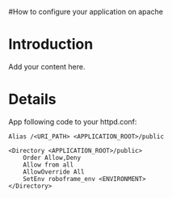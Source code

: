 #How to configure your application on apache

# Introduction #

Add your content here.


# Details #

App following code to your httpd.conf:
```
Alias /<URI_PATH> <APPLICATION_ROOT>/public

<Directory <APPLICATION_ROOT>/public>
    Order Allow,Deny
    Allow from all
    AllowOverride All
    SetEnv roboframe_env <ENVIRONMENT>
</Directory>
```